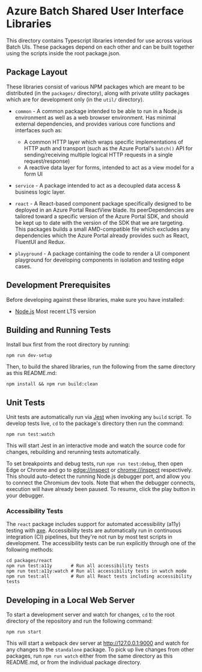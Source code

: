 # Azure Batch Shared User Interface Libraries

This directory contains Typescript libraries intended for use across various Batch UIs. These packages depend on each other and can be built together using the scripts inside the root package.json.

## Package Layout

These libraries consist of various NPM packages which are meant to be distributed (in the `packages/` directory), along with private utility packages which are for development only (in the `util/` directory).

- `common` - A common package intended to be able to run in a Node.js environment as well as a web browser environment. Has minimal external dependencies, and provides various core functions and interfaces such as:

    - A common HTTP layer which wraps specific implementations of HTTP auth and transport (such as the Azure Portal's `batch()` API for sending/receiving multiple logical HTTP requests in a single request/response)
    - A reactive data layer for forms, intended to act as a view model for a form UI

- `service` - A package intended to act as a decoupled data access & business logic layer.

- `react` - A React-based component package specifically designed to be deployed in an Azure Portal ReactView blade. Its peerDependencies are tailored toward a specific version of the Azure Portal SDK, and should be kept up to date with the version of the SDK that we are targeting. This packages builds a small AMD-compatible file which excludes any dependencies which the Azure Portal already provides such as React, FluentUI and Redux.

- `playground` - A package containing the code to render a UI component playground for developing components in isolation and testing edge cases.

## Development Prerequisites

Before developing against these libraries, make sure you have installed:

- [Node.js](https://nodejs.org) Most recent LTS version

## Building and Running Tests

Install bux first from the root directory by running:

```shell
npm run dev-setup
```

Then, to build the shared libraries, run the following from the same directory as this README.md:

```shell
npm install && npm run build:clean
```

## Unit Tests

Unit tests are automatically run via [Jest](https://jestjs.io/) when invoking any `build` script. To develop tests live, `cd` to the package's directory then run the command:

```shell
npm run test:watch
```

This will start Jest in an interactive mode and watch the source code for changes, rebuilding and rerunning tests automatically.

To set breakpoints and debug tests, run `npm run test:debug`, then open Edge or Chrome and go to [edge://inspect](edge://inspect) or [chrome://inspect](edge://inspect) respectively. This should auto-detect the running Node.js debugger port, and allow you to connect the Chromium dev tools. Note that when the debugger connects, execution will have already been paused. To resume, click the play button in your debugger.

### Accessibility Tests

The `react` package includes support for automated accessibility (a11y) testing with [axe](https://www.deque.com/axe/). Accessibility tests are automatically run in continuous integration (CI) pipelines, but they're not run by most test scripts in development. The accessibility tests can be run explicitly through one of the following methods:

```shell
cd packages/react
npm run test:a11y       # Run all accessibility tests
npm run test:a11y:watch # Run all accessibility tests in watch mode
npm run test:all        # Run all React tests including accessibility tests
```

## Developing in a Local Web Server

To start a development server and watch for changes, `cd` to the root directory of the repository and run the following command:

```shell
npm run start
```

This will start a webpack dev server at <http://127.0.0.1:9000> and watch for any changes to the `standalone` package. To pick up live changes from other packages, run `npm run watch` either from the same directory as this README.md, or from the individual package directory.
